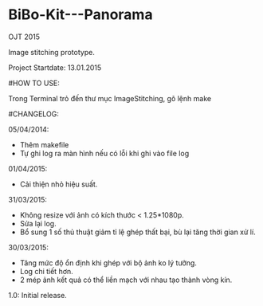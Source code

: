 # BiBo-Kit---Panorama
OJT 2015

Image stitching prototype.

Project Startdate: 13.01.2015

#HOW TO USE:

Trong Terminal trỏ đến thư mục ImageStitching, gõ lệnh make

#CHANGELOG:

05/04/2014:
- Thêm makefile
- Tự ghi log ra màn hình nếu có lỗi khi ghi vào file log

01/04/2015:
- Cải thiện nhỏ hiệu suất.

31/03/2015:
- Không resize với ảnh có kích thước < 1.25*1080p.
- Sửa lại log.
- Bổ sung 1 số thủ thuật giảm tỉ lệ ghép thất bại, bù lại tăng thời gian xử lí.

30/03/2015: 
- Tăng mức độ ổn định khi ghép với bộ ảnh ko lý tưởng.
- Log chi tiết hơn.
- 2 mép ảnh kết quả có thể liền mạch với nhau tạo thành vòng kín.

1.0: Initial release.
